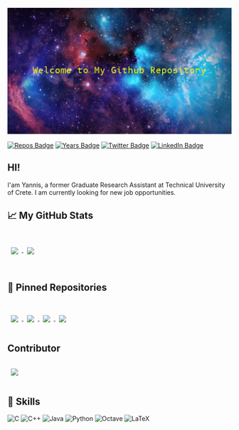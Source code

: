 <!-- [![Yannis Papagiannakos GitHub Banner](./assets/welcoming_gif_low.gif)](https://github.com/JohnPapagiannakos) -->
<p align="center">
    <img src='.assets/welcoming_gif_low.gif' alt="banner" width="2000"></img>
</p>


<!-- [![Visits Badge](https://badges.pufler.dev/visits/JohnPapagiannakos/JohnPapagiannakos)](https://badges.pufler.dev) -->
[![Repos Badge](https://badges.pufler.dev/repos/JohnPapagiannakos)](https://badges.pufler.dev)    [![Years Badge](https://badges.pufler.dev/years/JohnPapagiannakos)](https://badges.pufler.dev)   [![Twitter Badge](https://img.shields.io/badge/Twitter-Profile-informational?style=flat&logo=twitter&logoColor=white&color=1CA2F1)](https://twitter.com/jpapajohnn)   [![LinkedIn Badge](https://img.shields.io/badge/LinkedIn-Profile-informational?style=flat&logo=linkedin&logoColor=white&color=0D76A8)](https://www.linkedin.com/in/yannis-marios-papagiannakos/)

## HI!
I'am Yannis, a former Graduate Research Assistant at Technical University of Crete. I am currently looking for new job opportunities.

## &#x1f4c8; My GitHub Stats
<br>
<a href="https://github.com/JohnPapagiannakos">
  <img align="center" style="margin:0.5rem" src="https://github-readme-stats.vercel.app/api/top-langs/?username=JohnPapagiannakos&hide=html,css&title_color=ffffff&text_color=c9cacc&icon_color=4AB197&bg_color=1A2B34" /> </a> 

<a href="https://github.com/JohnPapagiannakos">
  <img align="center" style="margin:1rem 0.5rem" src="https://github-readme-stats.vercel.app/api?username=JohnPapagiannakos&title_color=ffffff&text_color=c9cacc&icon_color=4AB197&bg_color=1A2B34" />
</a>
<br>
<br>

## 📌 Pinned Repositories
<br>

<a href="https://github.com/JohnPapagiannakos/Mandlebrot_CUDA">
  <img align="center" style="margin:1rem 0.5rem" src="https://github-readme-stats.vercel.app/api/pin/?username=JohnPapagiannakos&repo=Mandlebrot_CUDA&title_color=ffffff&text_color=c9cacc&icon_color=4AB197&bg_color=1A2B34" />
</a>

<a href="https://github.com/JohnPapagiannakos/graphcpp">
  <img align="center" style="margin:1rem 0.5rem" src="https://github-readme-stats.vercel.app/api/pin/?username=JohnPapagiannakos&repo=graphcpp&title_color=ffffff&text_color=c9cacc&icon_color=4AB197&bg_color=1A2B34" />
</a>

<a href="https://github.com/JohnPapagiannakos/merkletree">
  <img align="center" style="margin:1rem 0.5rem" src="https://github-readme-stats.vercel.app/api/pin/?username=JohnPapagiannakos&repo=merkletree&title_color=ffffff&text_color=c9cacc&icon_color=4AB197&bg_color=1A2B34" />
</a>

<a href="https://github.com/JohnPapagiannakos/meteoAPI">
  <img align="center" style="margin:1rem 0.5rem" src="https://github-readme-stats.vercel.app/api/pin/?username=JohnPapagiannakos&repo=meteoAPI&title_color=ffffff&text_color=c9cacc&icon_color=4AB197&bg_color=1A2B34" />
</a>

</a>

## Contributor

<a href="https://github.com/neurocom/partensor-toolbox">
  <img align="center" style="margin:1rem 0.5rem" src="https://github-readme-stats.vercel.app/api/pin/?username=neurocom&repo=partensor-toolbox&title_color=ffffff&text_color=c9cacc&icon_color=4AB197&bg_color=1A2B34" />
</a>

## 💼 Skills
<!-- https://github.com/Ileriayo/markdown-badges -->
![C](https://img.shields.io/badge/c-%2300599C.svg?style=for-the-badge&logo=c&logoColor=white) ![C++](https://img.shields.io/badge/c++-%2300599C.svg?style=for-the-badge&logo=c%2B%2B&logoColor=white) ![Java](https://img.shields.io/badge/java-%23ED8B00.svg?style=for-the-badge&logo=java&logoColor=white) ![Python](https://img.shields.io/badge/python-3670A0?style=for-the-badge&logo=python&logoColor=ffdd54) ![Octave](https://img.shields.io/badge/OCTAVE-darkblue?style=for-the-badge&logo=octave&logoColor=fcd683) ![LaTeX](https://img.shields.io/badge/latex-%23008080.svg?style=for-the-badge&logo=latex&logoColor=white)